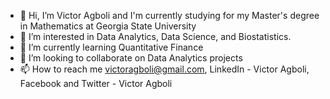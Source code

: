 - 👋 Hi, I’m Victor Agboli and I'm currently studying for my Master's degree in Mathematics at Georgia State University
- 👀 I’m interested in Data Analytics, Data Science, and Biostatistics.
- 🌱 I’m currently learning Quantitative Finance
- 💞️ I’m looking to collaborate on Data Analytics projects
- 📫 How to reach me victoragboli@gmail.com, LinkedIn - Victor Agboli, Facebook and Twitter - Victor Agboli

<!---
VictorAgboli/VictorAgboli is a ✨ special ✨ repository because its `README.md` (this file) appears on your GitHub profile.
You can click the Preview link to take a look at your changes.
--->
